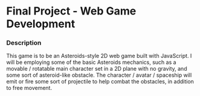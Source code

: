 # Final Project - Web Game Development

### Description
This game is to be an Asteroids-style 2D web game built with JavaScript. I will be employing some of the
basic Asteroids mechanics, such as a movable / rotatable main character set in a 2D plane with no gravity, and some sort of asteroid-like obstacle. The
character / avatar / spaceship will emit or fire some sort of projectile to help combat the obstacles, in addition to free movement.
